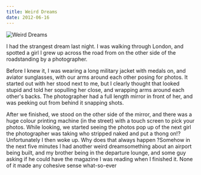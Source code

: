 ```yaml
---
title: Weird Dreams
date: 2012-06-16
---
```


![Weird Dreams](https://source.unsplash.com/di8ognBauG0/1600x900)

I had the strangest dream last night. I was walking through London, and spotted a girl I grew up across the road from on the other side of the roadstanding by a photographer.

Before I knew it, I was wearing a long military jacket with medals on, and aviator sunglasses, with our arms around each other posing for photos. It started out with her stood next to me, but I clearly thought that looked stupid and told her sopulling her close, and wrapping arms around each other's backs. The photographer had a full length mirror in front of her, and was peeking out from behind it snapping shots.

After we finished, we stood on the other side of the mirror, and there was a huge colour printing machine (in the street) with a touch screen to pick your photos. While looking, we started seeing the photos pop up of the next girl the photographer was taking who stripped naked and put a thong on!?Unfortunately I then woke up. Why does that always happen ?Somehow in the next five minutes I had another weird dreamsomething about an airport being built, and my brother being in the departure lounge, and some guy asking if he could have the magazine I was reading when I finished it. None of it made any cohesive sense what-so-ever